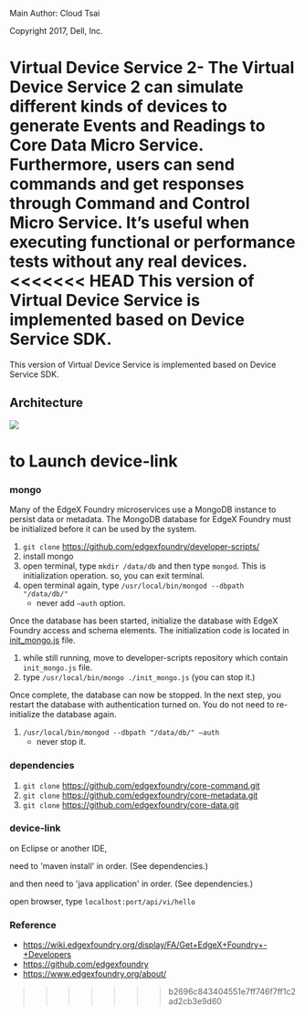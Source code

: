Main Author: Cloud Tsai

Copyright 2017, Dell, Inc.

Virtual Device Service 2- The Virtual Device Service 2 can simulate different kinds of devices to generate Events and Readings to Core Data Micro Service.  Furthermore, users can send commands and get responses through Command and Control Micro Service.  It’s useful when executing functional or performance tests without any real devices.
<<<<<<< HEAD
This version of Virtual Device Service is implemented based on Device Service SDK.
=======
This version of Virtual Device Service is implemented based on Device Service SDK.



## Architecture

<img src="https://www.edgexfoundry.org/wp-content/uploads/sites/25/2017/04/EXF_Platform-Architecture_101917-1024x602.png"></img>



# to Launch device-link

### mongo

Many of the EdgeX Foundry microservices use a MongoDB instance to persist data or metadata. The MongoDB database for EdgeX Foundry must be initialized before it can be used by the system.

1. <code>git clone</code> https://github.com/edgexfoundry/developer-scripts/
2. install mongo
3. open terminal, type <code>mkdir /data/db</code> and then type <code>mongod</code>. This is initialization operation. so, you can exit terminal.
4. open terminal again, type <code>/usr/local/bin/mongod --dbpath "/data/db/"</code>
   - never add <code>—auth</code> option.



Once the database has been started, initialize the database with EdgeX Foundry access and schema elements.  The initialization code is located in [init_mongo.js](https://github.com/edgexfoundry/developer-scripts/blob/master/init_mongo.js) file.

1. while still running, move to developer-scripts repository which contain <code>init_mongo.js</code> file.
2. type <code>/usr/local/bin/mongo ./init_mongo.js</code> (you can stop it.)



Once complete, the database can now be stopped.  In the next step, you restart the database with authentication turned on.  You do not need to re-initialize the database again.

1. <code>/usr/local/bin/mongod --dbpath "/data/db/" —auth</code>
   - never stop it.



### dependencies

1. <code>git clone</code> https://github.com/edgexfoundry/core-command.git
2. <code>git clone</code> https://github.com/edgexfoundry/core-metadata.git
3. <code>git clone</code> https://github.com/edgexfoundry/core-data.git



### device-link

on Eclipse or another IDE,

need to 'maven install' in order. (See dependencies.)

and then need to 'java application' in order. (See dependencies.)

open browser, type <code>localhost:port/api/vi/hello</code>





### Reference

- https://wiki.edgexfoundry.org/display/FA/Get+EdgeX+Foundry+-+Developers
- https://github.com/edgexfoundry
- https://www.edgexfoundry.org/about/
>>>>>>> b2696c843404551e7ff746f7ff1c2ad2cb3e9d60
